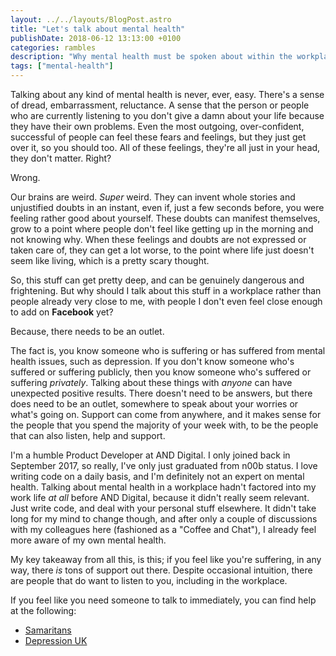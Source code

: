 ```yaml
---
layout: ../../layouts/BlogPost.astro
title: "Let's talk about mental health"
publishDate: 2018-06-12 13:13:00 +0100
categories: rambles
description: "Why mental health must be spoken about within the workplace."
tags: ["mental-health"]
---
```


Talking about any kind of mental health is never, ever, easy. There's a sense of dread, embarrassment, reluctance. A sense that the person or people who are currently listening to you don't give a damn about your life because they have their own problems. Even the most outgoing, over-confident, successful of people can feel these fears and feelings, but they just get over it, so you should too. All of these feelings, they're all just in your head, they don't matter. Right?

Wrong.

Our brains are weird. _Super_ weird. They can invent whole stories and unjustified doubts in an instant, even if, just a few seconds before, you were feeling rather good about yourself. These doubts can manifest themselves, grow to a point where people don't feel like getting up in the morning and not knowing why. When these feelings and doubts are not expressed or taken care of, they can get a lot worse, to the point where life just doesn't seem like living, which is a pretty scary thought.

So, this stuff can get pretty deep, and can be genuinely dangerous and frightening. But why should I talk about this stuff in a workplace rather than people already very close to me, with people I don't even feel close enough to add on **Facebook** yet?

Because, there needs to be an outlet.

The fact is, you know someone who is suffering or has suffered from mental health issues, such as depression. If you don't know someone who's suffered or suffering publicly, then you know someone who's suffered or suffering _privately_. Talking about these things with _anyone_ can have unexpected positive results. There doesn't need to be answers, but there does need to be an outlet, somewhere to speak about your worries or what's going on. Support can come from anywhere, and it makes sense for the people that you spend the majority of your week with, to be the people that can also listen, help and support.

I'm a humble Product Developer at AND Digital. I only joined back in September 2017, so really, I've only just graduated from n00b status. I love writing code on a daily basis, and I'm definitely not an expert on mental health. Talking about mental health in a workplace hadn't factored into my work life _at all_ before AND Digital, because it didn't really seem relevant. Just write code, and deal with your personal stuff elsewhere. It didn't take long for my mind to change though, and after only a couple of discussions with my colleagues here (fashioned as a "Coffee and Chat"), I already feel more aware of my own mental health.

My key takeaway from all this, is this; if you feel like you're suffering, in any way, there _is_ tons of support out there. Despite occasional intuition, there are people that do want to listen to you, including in the workplace.

If you feel like you need someone to talk to immediately, you can find help at the following:

- [Samaritans](http://www.samaritans.org/)
- [Depression UK](http://www.depressionuk.org/)
